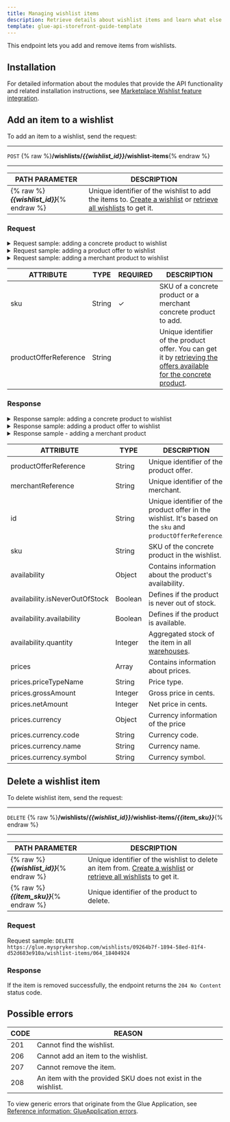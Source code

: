 ```yaml
---
title: Managing wishlist items
description: Retrieve details about wishlist items and learn what else you can do with the resource in the Spryker Marketplace.
template: glue-api-storefront-guide-template
---
```


This endpoint lets you add and remove items from wishlists.

## Installation

For detailed information about the modules that provide the API functionality and related installation instructions, see [Marketplace Wishlist feature integration](/docs/marketplace/dev/feature-integration-guides/{{page.version}}/marketplace-wishlist-feature-integration.html). 

## Add an item to a wishlist

To add an item to a wishlist, send the request:


***
`POST` {% raw %}**/wishlists/*{{wishlist_id}}*/wishlist-items**{% endraw %}
***

| PATH PARAMETER   | DESCRIPTION     |
| --------------- | ---------------- |
| {% raw %}***{{wishlist_id}}***{% endraw %} | Unique identifier of the wishlist to add the items to. [Create a wishlist](/docs/marketplace/dev/glue-api-guides/{{page.version}}/wishlists/managing-wishlists.html#create-a-wishlist) or [retrieve all wishlists](/docs/marketplace/dev/glue-api-guides/{{page.version}}/wishlists/managing-wishlists.html#retrieve-wishlists) to get it. |

### Request

<details>
<summary markdown='span'>Request sample: adding a concrete product to wishlist</summary>

 `POST https://glue.mysprykershop.com/wishlists/09264b7f-1894-58ed-81f4-d52d683e910a/wishlist-items`

```json
{
		"data": {
			"type": "wishlist-items",
			"attributes": {
				"sku": "064_18404924"
			}
		}
	}
```
</details>

<details>
<summary markdown='span'>Request sample: adding a product offer to wishlist</summary>

 `POST https://glue.mysprykershop.com/wishlists/57c96d55-8a37-5998-927f-7bb663b69094/wishlist-items`

```json
{
    "data": {
        "type": "wishlist-items",
        "attributes": {
            "sku": "092_24495842",
            "productOfferReference": "offer5"
        }
    }
}
```
</details>

<details>
<summary markdown='span'>Request sample: adding a merchant product to wishlist</summary>

 `POST https://glue.mysprykershop.com/wishlists/57c96d55-8a37-5998-927f-7bb663b69094/wishlist-items`

```json
{
    "data": {
        "type": "wishlist-items",
        "attributes": {
            "sku": "109_19416433"
        }
    }
}
```
</details>

| ATTRIBUTE  | TYPE   | REQUIRED | DESCRIPTION   |
| ------------ | ----- | ---| ---------------- |
| sku  | String | &check; | SKU of a concrete product or a merchant concrete product to add. |
| productOfferReference | String | | Unique identifier of the product offer. You can get it by [retrieving the offers available for the concrete product](/docs/marketplace/dev/glue-api-guides/{{page.version}}/concrete-products/retrieving-product-offers-of-concrete-products.html).|

### Response

<details>
<summary markdown='span'>Response sample: adding a concrete product to wishlist</summary>

```json
{
		"data": {
			"type": "wishlist-items",
			"id": "064_18404924",
			"attributes": {
				"sku": "064_18404924"
			},
			"links": {
				"self": "https://glue.mysprykershop.com/wishlists/c917e65b-e8c3-5c8b-bec6-892529c64b30/wishlist-items/064_18404924"
			}
		}
	}
```
</details>

<details>
<summary markdown='span'>Response sample: adding a product offer to wishlist</summary>

```json
{
    "data": {
        "type": "wishlist-items",
        "id": "092_24495842_offer5",
        "attributes": {
            "productOfferReference": "offer5",
            "merchantReference": "MER000001",
            "id": "092_24495842_offer5",
            "sku": "092_24495842",
            "availability": {
                "isNeverOutOfStock": true,
                "availability": true,
                "quantity": "10.0000000000"
            },
            "prices": [
                {
                    "priceTypeName": "ORIGINAL",
                    "grossAmount": 17459,
                    "netAmount": 15713,
                    "currency": {
                        "code": "EUR",
                        "name": "Euro",
                        "symbol": "€"
                    }
                },
                {
                    "priceTypeName": "DEFAULT",
                    "grossAmount": 7459,
                    "netAmount": 5713,
                    "currency": {
                        "code": "EUR",
                        "name": "Euro",
                        "symbol": "€"
                    }
                },
                {
                    "priceTypeName": "DEFAULT",
                    "grossAmount": 10000,
                    "netAmount": 8070,
                    "currency": {
                        "code": "CHF",
                        "name": "Swiss Franc",
                        "symbol": "CHF"
                    }
                }
            ]
        },
        "links": {
            "self": "https://glue.mysprykershop.com/wishlists/57c96d55-8a37-5998-927f-7bb663b69094/wishlist-items/092_24495842_offer5"
        }
    }
}
```
</details>

<details>
<summary markdown='span'>Response sample - adding a merchant product</summary>

```json
{
    "data": {
        "type": "wishlist-items",
        "id": "109_19416433",
        "attributes": {
            "productOfferReference": null,
            "merchantReference": "MER000001",
            "id": "109_19416433",
            "sku": "109_19416433",
            "availability": {
                "isNeverOutOfStock": false,
                "availability": true,
                "quantity": "10.0000000000"
            },
            "prices": []
        },
        "links": {
            "self": "https://glue.mysprykershop.com/wishlists/bb7dbe75-d892-582f-b438-d7f6cbfd3fc4/wishlist-items/109_19416433"
        }
    }
}
```
</details>



| ATTRIBUTE  | TYPE    | DESCRIPTION  |
| ----------- | ------ | --------------- |
| productOfferReference | String  | Unique identifier of the product offer.|
| merchantReference | String  | Unique identifier of the merchant.  |
| id     | String  | Unique identifier of the product offer in the wishlist. It's based on the `sku` and `productOfferReference`. |
| sku       | String  | SKU of the concrete product in the wishlist.     |
| availability    | Object  | Contains information about the product's availability. |
| availability.isNeverOutOfStock | Boolean | Defines if the product is never out of stock. |
| availability.availability  | Boolean | Defines if the product is available.  |
| availability.quantity  | Integer | Aggregated stock of the item in all [warehouses](/docs/scos/user/features/{{page.version}}/inventory-management-feature-overview.html#warehouse-management).   |
| prices  | Array   | Contains information about prices.    |
| prices.priceTypeName  | String  | Price type. |
| prices.grossAmount  | Integer | Gross price in cents.  |
| prices.netAmount | Integer | Net price in cents.   |
| prices.currency | Object | Currency information of the price |
| prices.currency.code  | String  | Currency code. |
| prices.currency.name   | String  | Currency name. |
| prices.currency.symbol       | String  | Currency symbol.   |

## Delete a wishlist item

To delete wishlist item, send the request:


***
`DELETE` {% raw %}**/wishlists/*{{wishlist_id}}*/wishlist-items/*{{item_sku}}***{% endraw %}
***


| PATH PARAMETER | DESCRIPTION   |
| -------------- | -------------- |
| {% raw %}***{{wishlist_id}}***{% endraw %} | Unique identifier of the wishlist to delete an item from. [Create a wishlist](/docs/marketplace/dev/glue-api-guides/{{page.version}}/wishlists/managing-wishlists.html#create-a-wishlist) or [retrieve all wishlists](/docs/marketplace/dev/glue-api-guides/{{page.version}}/wishlists/managing-wishlists.html#retrieve-wishlists) to get it. |
| {% raw %}***{{item_sku}}***{% endraw %}    | Unique identifier of the product to delete.                  |

### Request

Request sample: `DELETE https://glue.mysprykershop.com/wishlists/09264b7f-1894-58ed-81f4-d52d683e910a/wishlist-items/064_18404924`

### Response

If the item is removed successfully, the endpoint returns the `204 No Content` status code.

## Possible errors

| CODE | REASON  |
| ------ | --------------- |
| 201  | Cannot find the wishlist.                                    |
| 206  | Cannot add an item to the wishlist.                          |
| 207  | Cannot remove the item.                                      |
| 208  | An item with the provided SKU does not exist in the wishlist. |

To view generic errors that originate from the Glue Application, see [Reference information: GlueApplication errors](/docs/scos/dev/glue-api-guides/{{page.version}}/reference-information-glueapplication-errors.html).
